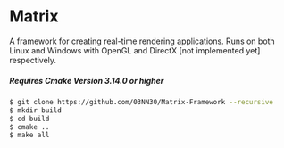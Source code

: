 # Matrix

A framework for creating real-time rendering applications.
Runs on both Linux and Windows with OpenGL and DirectX [not implemented yet] respectively. 

##### Requires Cmake Version 3.14.0 or higher

```sh
$ git clone https://github.com/03NN30/Matrix-Framework --recursive
$ mkdir build
$ cd build
$ cmake ..
$ make all
```